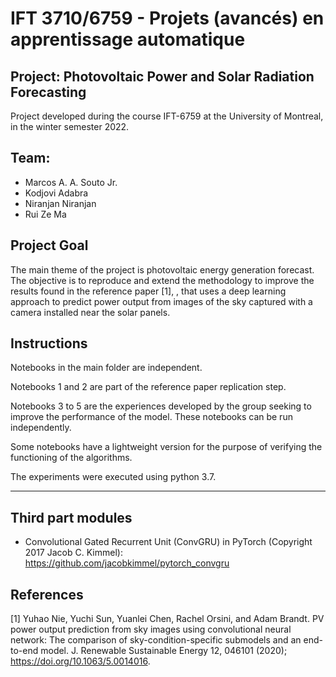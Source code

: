 # IFT 3710/6759 - Projets (avancés) en apprentissage automatique
## Project: Photovoltaic Power and Solar Radiation Forecasting

Project developed during the course IFT-6759 at the University of Montreal, in the winter semester 2022.

## Team:
* Marcos A. A. Souto Jr.
* Kodjovi Adabra
* Niranjan Niranjan
* Rui Ze Ma

## Project Goal

The main theme of the project is photovoltaic energy generation forecast. The objective is to reproduce and extend the methodology to improve the results found in the reference paper [1], , that uses a deep learning approach to predict power output from images of the sky captured with a camera installed near the solar panels.

## Instructions

Notebooks in the main folder are independent.

Notebooks 1 and 2 are part of the reference paper replication step.

Notebooks 3 to 5 are the experiences developed by the group seeking to improve the performance of the model. These notebooks can be run independently.

Some notebooks have a lightweight version for the purpose of verifying the functioning of the algorithms.

The experiments were executed using python 3.7.

---

## Third part modules

* Convolutional Gated Recurrent Unit (ConvGRU) in PyTorch (Copyright 2017 Jacob C. Kimmel): https://github.com/jacobkimmel/pytorch_convgru 

## References

[1] Yuhao Nie, Yuchi Sun,  Yuanlei Chen, Rachel Orsini, and  Adam Brandt. PV power output prediction from sky images using convolutional neural network: The comparison of sky-condition-specific submodels and an end-to-end model. J. Renewable Sustainable Energy 12, 046101 (2020); https://doi.org/10.1063/5.0014016.



